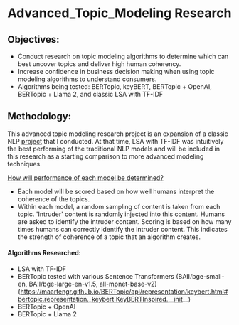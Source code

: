 # Advanced_Topic_Modeling Research

## Objectives: 
- Conduct research on topic modeling algorithms to determine which can best uncover topics and deliver high human coherency. 
- Increase confidence in business decision making when using topic modeling algorithms to understand consumers. 
- Algorithms being tested: BERTopic, keyBERT, BERTopic + OpenAI, BERTopic + Llama 2, and classic LSA with TF-IDF

## Methodology:
This advanced topic modeling research project is an expansion of a classic NLP [project](https://github.com/Jenni-Hawk/NLP_TopicModeling/blob/main/NLP_Presentation.pdf) that I conducted. At that time, LSA with TF-IDF was intuitively the best performing of the traditional NLP models and will be included in this research as a starting comparison to more advanced modeling techniques. 

<ins>How will performance of each model be determined?</ins>
- Each model will be scored based on how well humans interpret the coherence of the topics.
- Within each model, a random sampling of content is taken from each topic. 'Intruder' content is randomly injected into this content. Humans are asked to identify the intruder content. Scoring is based on how many times humans can correctly identify the intruder content. This indicates the strength of coherence of a topic that an algorithm creates.   

#### Algorithms Researched:
- LSA with TF-IDF  
- BERTopic tested with various Sentence Transformers (BAII/bge-small-en, BAII/bge-large-en-v1.5, all-mpnet-base-v2)
(https://maartengr.github.io/BERTopic/api/representation/keybert.html#bertopic.representation._keybert.KeyBERTInspired.__init__) 
- BERTopic + OpenAI
- BERTopic + Llama 2 



